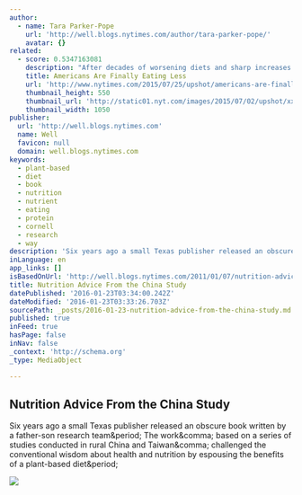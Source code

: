 ```yaml
---
author:
  - name: Tara Parker-Pope
    url: 'http://well.blogs.nytimes.com/author/tara-parker-pope/'
    avatar: {}
related:
  - score: 0.5347163081
    description: "After decades of worsening diets and sharp increases in obesity, Americans' eating habits have begun changing for the better. Calories consumed daily by the typical American adult, which peaked around 2003, are in the midst of their first sustained decline since federal statistics began to track the subject, more than 40 years ago."
    title: Americans Are Finally Eating Less
    url: 'http://www.nytimes.com/2015/07/25/upshot/americans-are-finally-eating-less.html'
    thumbnail_height: 550
    thumbnail_url: 'http://static01.nyt.com/images/2015/07/02/upshot/xxup-Food3/xxup-Food3-facebookJumbo-v2.jpg'
    thumbnail_width: 1050
publisher:
  url: 'http://well.blogs.nytimes.com'
  name: Well
  favicon: null
  domain: well.blogs.nytimes.com
keywords:
  - plant-based
  - diet
  - book
  - nutrition
  - nutrient
  - eating
  - protein
  - cornell
  - research
  - way
description: 'Six years ago a small Texas publisher released an obscure book written by a father-son research team. The work, based on a series of studies conducted in rural China and Taiwan, challenged the conventional wisdom about health and nutrition by espousing the benefits of a plant-based diet.'
inLanguage: en
app_links: []
isBasedOnUrl: 'http://well.blogs.nytimes.com/2011/01/07/nutrition-advice-from-the-china-study/'
title: Nutrition Advice From the China Study
datePublished: '2016-01-23T03:34:00.242Z'
dateModified: '2016-01-23T03:33:26.703Z'
sourcePath: _posts/2016-01-23-nutrition-advice-from-the-china-study.md
published: true
inFeed: true
hasPage: false
inNav: false
_context: 'http://schema.org'
_type: MediaObject

---
```

<article style=""><h1>Nutrition Advice From the China Study</h1><p>Six years ago a small Texas publisher released an obscure book written by a father-son research team&amp;period; The work&amp;comma; based on a series of studies conducted in rural China and Taiwan&amp;comma; challenged the conventional wisdom about health and nutrition by espousing the benefits of a plant-based diet&amp;period;</p><img src="http://graphics8.nytimes.com/images/2014/10/28/health/faces-of-breast-cancer-collage/faces-of-breast-cancer-collage-videoSixteenByNine600.jpg" /></article>
